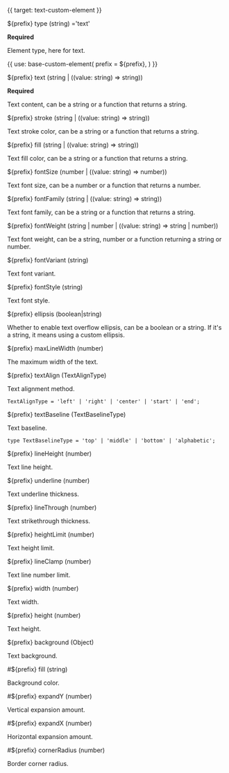 {{ target: text-custom-element }}

${prefix} type (string) ='text'

**Required**

Element type, here for text.

{{ use: base-custom-element(
    prefix = ${prefix},
) }}

${prefix} text (string | ((value: string) => string))

**Required**

Text content, can be a string or a function that returns a string.

${prefix} stroke (string | ((value: string) => string))

Text stroke color, can be a string or a function that returns a string.

${prefix} fill (string | ((value: string) => string))

Text fill color, can be a string or a function that returns a string.

${prefix} fontSize (number | ((value: string) => number))

Text font size, can be a number or a function that returns a number.

${prefix} fontFamily (string | ((value: string) => string))

Text font family, can be a string or a function that returns a string.

${prefix} fontWeight (string | number | ((value: string) => string | number))

Text font weight, can be a string, number or a function returning a string or number.

${prefix} fontVariant (string)

Text font variant.

${prefix} fontStyle (string)

Text font style.

${prefix} ellipsis (boolean|string)

Whether to enable text overflow ellipsis, can be a boolean or a string. If it's a string, it means using a custom ellipsis.

${prefix} maxLineWidth (number)

The maximum width of the text.

${prefix} textAlign (TextAlignType)

Text alignment method.

```
TextAlignType = 'left' | 'right' | 'center' | 'start' | 'end';
```

${prefix} textBaseline (TextBaselineType)

Text baseline.

```
type TextBaselineType = 'top' | 'middle' | 'bottom' | 'alphabetic';
```

${prefix} lineHeight (number)

Text line height.

${prefix} underline (number)

Text underline thickness.

${prefix} lineThrough (number)

Text strikethrough thickness.

${prefix} heightLimit (number)

Text height limit.

${prefix} lineClamp (number)

Text line number limit.

${prefix} width (number)

Text width.

${prefix} height (number)

Text height.

${prefix} background (Object)

Text background.

#${prefix} fill (string)

Background color.

#${prefix} expandY (number)

Vertical expansion amount.

#${prefix} expandX (number)

Horizontal expansion amount.

#${prefix} cornerRadius (number)

Border corner radius.
